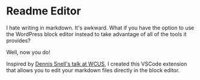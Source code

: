 # Readme Editor

I hate writing in markdown. It's awkward. What if you have the option to use the WordPress block editor instead to take advantage of all of the tools it provides?

Well, now you do!

Inspired by [Dennis Snell's talk at WCUS](https://www.youtube.com/live/Os6TC6-drsM?feature=shared&t=11310), I created this VSCode extension that allows you to edit your markdown files directly in the block editor.
